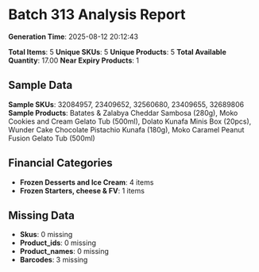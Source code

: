 # Batch 313 Analysis Report

**Generation Time**: 2025-08-12 20:12:43

**Total Items**: 5
**Unique SKUs**: 5
**Unique Products**: 5
**Total Available Quantity**: 17.00
**Near Expiry Products**: 1

## Sample Data
**Sample SKUs**: 32084957, 23409652, 32560680, 23409655, 32689806
**Sample Products**: Batates & Zalabya Cheddar Sambosa (280g), Moko Cookies and Cream Gelato Tub (500ml), Dolato Kunafa Minis Box (20pcs), Wunder Cake Chocolate Pistachio Kunafa (180g), Moko Caramel Peanut Fusion Gelato Tub (500ml)

## Financial Categories
- **Frozen Desserts and Ice Cream**: 4 items
- **Frozen Starters, cheese & FV**: 1 items

## Missing Data
- **Skus**: 0 missing
- **Product_ids**: 0 missing
- **Product_names**: 0 missing
- **Barcodes**: 3 missing
